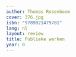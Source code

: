 ```yaml
---
author: Thomas Rosenboom
cover: 376.jpg
isbn: "9789021479781"
lang: nl
layout: review
title: Publieke werken
year: 0
---
```

